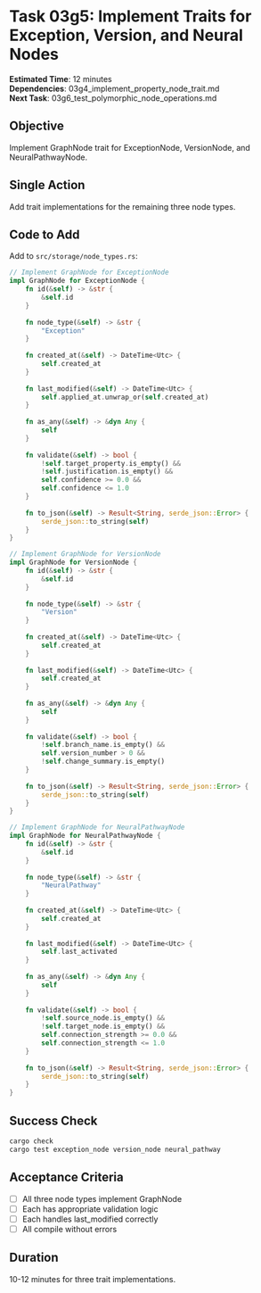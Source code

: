 # Task 03g5: Implement Traits for Exception, Version, and Neural Nodes

**Estimated Time**: 12 minutes  
**Dependencies**: 03g4_implement_property_node_trait.md  
**Next Task**: 03g6_test_polymorphic_node_operations.md  

## Objective
Implement GraphNode trait for ExceptionNode, VersionNode, and NeuralPathwayNode.

## Single Action
Add trait implementations for the remaining three node types.

## Code to Add
Add to `src/storage/node_types.rs`:
```rust
// Implement GraphNode for ExceptionNode
impl GraphNode for ExceptionNode {
    fn id(&self) -> &str {
        &self.id
    }
    
    fn node_type(&self) -> &str {
        "Exception"
    }
    
    fn created_at(&self) -> DateTime<Utc> {
        self.created_at
    }
    
    fn last_modified(&self) -> DateTime<Utc> {
        self.applied_at.unwrap_or(self.created_at)
    }
    
    fn as_any(&self) -> &dyn Any {
        self
    }
    
    fn validate(&self) -> bool {
        !self.target_property.is_empty() && 
        !self.justification.is_empty() &&
        self.confidence >= 0.0 && 
        self.confidence <= 1.0
    }
    
    fn to_json(&self) -> Result<String, serde_json::Error> {
        serde_json::to_string(self)
    }
}

// Implement GraphNode for VersionNode
impl GraphNode for VersionNode {
    fn id(&self) -> &str {
        &self.id
    }
    
    fn node_type(&self) -> &str {
        "Version"
    }
    
    fn created_at(&self) -> DateTime<Utc> {
        self.created_at
    }
    
    fn last_modified(&self) -> DateTime<Utc> {
        self.created_at
    }
    
    fn as_any(&self) -> &dyn Any {
        self
    }
    
    fn validate(&self) -> bool {
        !self.branch_name.is_empty() && 
        self.version_number > 0 &&
        !self.change_summary.is_empty()
    }
    
    fn to_json(&self) -> Result<String, serde_json::Error> {
        serde_json::to_string(self)
    }
}

// Implement GraphNode for NeuralPathwayNode
impl GraphNode for NeuralPathwayNode {
    fn id(&self) -> &str {
        &self.id
    }
    
    fn node_type(&self) -> &str {
        "NeuralPathway"
    }
    
    fn created_at(&self) -> DateTime<Utc> {
        self.created_at
    }
    
    fn last_modified(&self) -> DateTime<Utc> {
        self.last_activated
    }
    
    fn as_any(&self) -> &dyn Any {
        self
    }
    
    fn validate(&self) -> bool {
        !self.source_node.is_empty() && 
        !self.target_node.is_empty() &&
        self.connection_strength >= 0.0 && 
        self.connection_strength <= 1.0
    }
    
    fn to_json(&self) -> Result<String, serde_json::Error> {
        serde_json::to_string(self)
    }
}
```

## Success Check
```bash
cargo check
cargo test exception_node version_node neural_pathway
```

## Acceptance Criteria
- [ ] All three node types implement GraphNode
- [ ] Each has appropriate validation logic
- [ ] Each handles last_modified correctly
- [ ] All compile without errors

## Duration
10-12 minutes for three trait implementations.